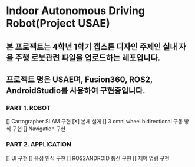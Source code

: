 # Indoor Autonomous Driving Robot(Project USAE)

## 본 프로젝트는 4학년 1학기 캡스톤 디자인 주제인 실내 자율 주행 로봇관련 파일을 업로드하는 레포입니다.

## 프로젝트 명은 USAE며, Fusion360, ROS2, AndroidStudio를 사용하여 구현중입니다.

### PART 1. ROBOT

[] Cartographer SLAM 구현
[X] 본체 설게
[] 3 omni wheel bidirectional 구동 방식 구현
[] Navigation 구현

### PART 2. APPLICATION

[] UI 구현
[] 음성 인식 구현
[] ROS2ANDROID 통신 구현
[] 제어 명렁 구현

